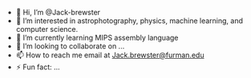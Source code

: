 - 👋 Hi, I’m @Jack-brewster
- 👀 I’m interested in astrophotography, physics, machine learning, and computer science. 
- 🌱 I’m currently learning MIPS assembly language 
- 💞️ I’m looking to collaborate on ...
- 📫 How to reach me email at Jack.brewster@furman.edu 
- ⚡ Fun fact: ...

<!---
Jack-brewster/Jack-brewster is a ✨ special ✨ repository because its `README.md` (this file) appears on your GitHub profile.
You can click the Preview link to take a look at your changes.
--->
